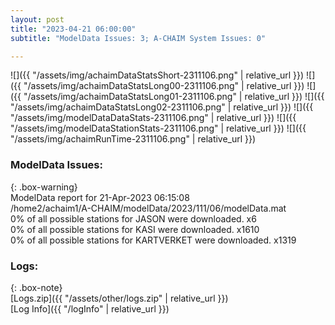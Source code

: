 ```yaml
---
layout: post
title: "2023-04-21 06:00:00"
subtitle: "ModelData Issues: 3; A-CHAIM System Issues: 0"

---
```


![]({{ "/assets/img/achaimDataStatsShort-2311106.png" | relative_url }})
![]({{ "/assets/img/achaimDataStatsLong00-2311106.png" | relative_url }})
![]({{ "/assets/img/achaimDataStatsLong01-2311106.png" | relative_url }})
![]({{ "/assets/img/achaimDataStatsLong02-2311106.png" | relative_url }})
![]({{ "/assets/img/modelDataDataStats-2311106.png" | relative_url }})
![]({{ "/assets/img/modelDataStationStats-2311106.png" | relative_url }})
![]({{ "/assets/img/achaimRunTime-2311106.png" | relative_url }})


### ModelData Issues:  
  
{: .box-warning}  
 ModelData report for 21-Apr-2023 06:15:08   
 /home2/achaim1/A-CHAIM/modelData/2023/111/06/modelData.mat   
 0% of all possible stations for JASON were downloaded. x6   
 0% of all possible stations for KASI were downloaded. x1610   
 0% of all possible stations for KARTVERKET were downloaded. x1319   
  


### Logs:  
  
{: .box-note}  
[Logs.zip]({{ "/assets/other/logs.zip" | relative_url }})  
[Log Info]({{ "/logInfo" | relative_url }})  
